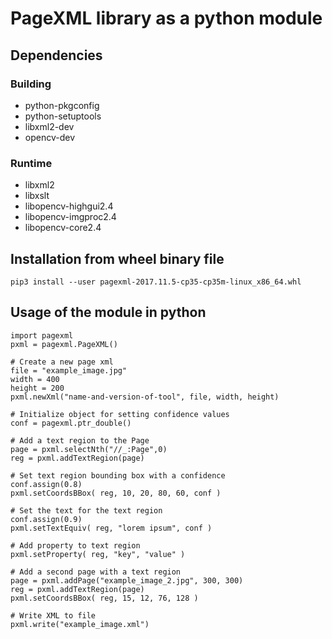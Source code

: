 # PageXML library as a python module


## Dependencies

### Building

 - python-pkgconfig
 - python-setuptools
 - libxml2-dev
 - opencv-dev

### Runtime

 - libxml2
 - libxslt
 - libopencv-highgui2.4
 - libopencv-imgproc2.4
 - libopencv-core2.4


## Installation from wheel binary file

    pip3 install --user pagexml-2017.11.5-cp35-cp35m-linux_x86_64.whl


## Usage of the module in python

    import pagexml
    pxml = pagexml.PageXML()

    # Create a new page xml
    file = "example_image.jpg"
    width = 400
    height = 200
    pxml.newXml("name-and-version-of-tool", file, width, height)

    # Initialize object for setting confidence values
    conf = pagexml.ptr_double()

    # Add a text region to the Page
    page = pxml.selectNth("//_:Page",0)
    reg = pxml.addTextRegion(page)

    # Set text region bounding box with a confidence
    conf.assign(0.8)
    pxml.setCoordsBBox( reg, 10, 20, 80, 60, conf )

    # Set the text for the text region
    conf.assign(0.9)
    pxml.setTextEquiv( reg, "lorem ipsum", conf )

    # Add property to text region
    pxml.setProperty( reg, "key", "value" )

    # Add a second page with a text region
    page = pxml.addPage("example_image_2.jpg", 300, 300)
    reg = pxml.addTextRegion(page)
    pxml.setCoordsBBox( reg, 15, 12, 76, 128 )

    # Write XML to file
    pxml.write("example_image.xml")
